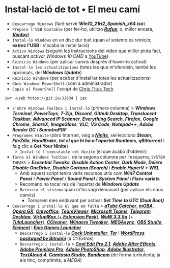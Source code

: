 # Instal·lació de tot • El meu camí

- `Descarrego Windows` (faré servir ***Win10_21H2_Spanish_x64.iso***)
- `Preparo l'USB bootable` (per fer-ho, utilitzo [***Rufus***](https://rufus.ie); o, millor encara, [***Ventoy***](https://github.com/ventoy/Ventoy/releases))
- `Instal·lo Windows` en un disc dur buit (quan *el sistema es reinicia*; **extrec l'USB** i s'acaba la instal·lació)
- `Activo Windows` (seguint les instruccions del vídeo que millor pinta faci, buscant *activar Windows 10 CMD* a [YouTube](https://youtube.com/results?search_query=activar+windows+10+cmd))
- `Reinicio Windows` (per aplicar canvis després d'haver-lo activat)
- `Instal·lo les actualitzacions` (totes les que m'ofereixin, també les opcionals, del ***Windows Update***)
- `Reinicio Windows` (per acabar d'instal·lar totes les actualitzacions)
- `Obro Windows PowerShell` (com a administrador)
- `Copio al PowerShell` l'*script* de [Chris Titus Tech](https://github.com/ChrisTitusTech/win10script)
```md
iwr -useb https://git.io/JJ8R4 | iex
```
  - `S'obre Windows Toolbox i instal·lo` (primera columna) > ***Windows Terminal***, ***PowerToys***, ***7-Zip***, ***Discord***, ***Github Desktop***, ***Translucent Taskbar***, ***Advanced IP Scanner***, ***Everything Search***, ***Firefox***, ***Google Chrome***, ***ShareX***, ***ImageGlass***, ***VLC***, ***VS Code***, ***Notepad++***, ***Adobe Reader DC*** i ***SumatraPDF***
- `Programes Ninite` (obro Internet, vaig a [***Ninite***](https://ninite.com), sel·lecciono ***Steam***, ***FileZilla***, ***HandBrake***, ***tot el que hi ha a l'apartat Runtimes***, ***qBittorrent*** i faig clic a **Get Your Ninite**)
  - `Instal·lo l'executable del Ninite` (el que acabo d'obtenir)
- `Torno al Windows Toolbox` i, de la segona columna per l'esquerra, `SYSTEM TWEAKS` > ***Essential Tweaks***, ***Disable Action Center***, ***Dark Mode***, ***Delete Disable OneDrive***, ***Disable Cortana (Search)*** i ***Enable HyperV + WSL***
  - Amb aquest script tenim varis recursos útils com ***Win7 Control Panel*** / ***Power Panel*** / ***Sound Panel*** / ***System Panel*** i ***Fixes* variats**
  - Recomano no tocar res de l'apartat de ***Windows Update***
  - `Reinicio el sistema` quan m'ho vagi demanant (per aplicar els nous canvis)
    - Tornarem més endavant per activar ***Set Time to UTC (Dual Boot)***
- `Descarrego i instal·lo el que em falta` > [***aTube Catcher***](https://www.atube.me/es/), [***mGBA***](https://mgba.io/downloads.html), [***Opera GX***](https://www.opera.com/computer/thanks?ni=eapgx&os=windows), [***Onlyoffice***](https://www.onlyoffice.com/es/download-desktop.aspx?from=desktop), [***TeamViewer***](https://www.teamviewer.com/es/descarga-automatica-de-teamviewer/), [***Microsoft Teams***](https://go.microsoft.com/fwlink/p/?LinkID=2187217&clcid=0x40a&culture=es-es&country=ES&Lmsrc=groupChatMarketingPageWeb&Cmpid=directDownloadv2Win64), [***Telegram Desktop***](https://telegram.org/dl/desktop/win64), [***VirtualBox*** (+ ***Extension Pack***)](https://www.virtualbox.org/wiki/Downloads), [***WoW 3.3.5a***](https://api.naerzone.es/descargas/windows/Naerzone%203.3.5%20esES.rar) (+ [***TulaLauncher***](https://www.tula-wow.com/page/connect)), [***CCleaner***](https://www.ccleaner.com/ccleaner/download/standard), [***Winaero Tweaker***](https://winaero.com/winaero-tweaker/#download), [***MEGAsync***](https://mega.io/desktop), [***OBS Studio***](https://obsproject.com/es/download), [***Element***](https://packages.riot.im/desktop/install/win32/x64/Element%20Setup.exe) i [***Epic Games Launcher***](https://store.epicgames.com/es-ES/download)
  - `Descarrego i instal·lo` [***Geek Uninstaller***](https://geekuninstaller.com/download), [***Tor***](https://www.torproject.org/ca/download/) i [***WordPress packaged by Bitnami***](https://bitnami.com/stack/wordpress/installer) (a *C:\Extras*)
  - `Descarrego i instal·lo` > [***Cool Edit Pro 2.1***](https://www.youtube.com/results?search_query=descargar+cool+edit+pro+2.1+full+español), [***Adobe After Effects***](https://www.youtube.com/results?search_query=descargar+adobe+after+effects+full+español), [***Adobe Premiere Pro***](https://www.youtube.com/results?search_query=descargar+adobe+premiere+pro+full+español), [***Adobe PhotoShop***](https://www.youtube.com/results?search_query=descargar+adobe+photoshop+full+español), [***Adobe Illustrator***](https://www.youtube.com/results?search_query=descargar+adobe+illustrator+full+español), [***TextAloud 4***](https://www.youtube.com/results?search_query=descargar+textaloud+4+full+español), [***Camtasia Studio***](https://www.youtube.com/results?search_query=descargar+camtasia+full+español), [***Bandicam***](https://www.youtube.com/results?search_query=descargar+bandicam+full+español) (de forma turbulenta; ja els tinc, comprimits, a *MEGA*)
